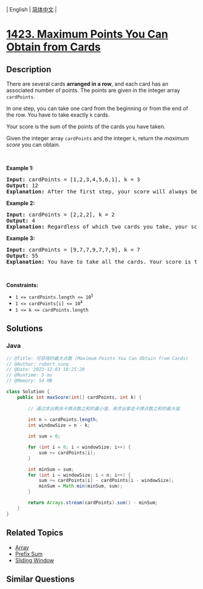 
| English | [简体中文](README.md) |

# [1423. Maximum Points You Can Obtain from Cards](https://leetcode.cn//problems/maximum-points-you-can-obtain-from-cards/)

## Description

<p>There are several cards <strong>arranged in a row</strong>, and each card has an associated number of points. The points are given in the integer array <code>cardPoints</code>.</p>

<p>In one step, you can take one card from the beginning or from the end of the row. You have to take exactly <code>k</code> cards.</p>

<p>Your score is the sum of the points of the cards you have taken.</p>

<p>Given the integer array <code>cardPoints</code> and the integer <code>k</code>, return the <em>maximum score</em> you can obtain.</p>

<p>&nbsp;</p>
<p><strong class="example">Example 1:</strong></p>

<pre>
<strong>Input:</strong> cardPoints = [1,2,3,4,5,6,1], k = 3
<strong>Output:</strong> 12
<strong>Explanation:</strong> After the first step, your score will always be 1. However, choosing the rightmost card first will maximize your total score. The optimal strategy is to take the three cards on the right, giving a final score of 1 + 6 + 5 = 12.
</pre>

<p><strong class="example">Example 2:</strong></p>

<pre>
<strong>Input:</strong> cardPoints = [2,2,2], k = 2
<strong>Output:</strong> 4
<strong>Explanation:</strong> Regardless of which two cards you take, your score will always be 4.
</pre>

<p><strong class="example">Example 3:</strong></p>

<pre>
<strong>Input:</strong> cardPoints = [9,7,7,9,7,7,9], k = 7
<strong>Output:</strong> 55
<strong>Explanation:</strong> You have to take all the cards. Your score is the sum of points of all cards.
</pre>

<p>&nbsp;</p>
<p><strong>Constraints:</strong></p>

<ul>
	<li><code>1 &lt;= cardPoints.length &lt;= 10<sup>5</sup></code></li>
	<li><code>1 &lt;= cardPoints[i] &lt;= 10<sup>4</sup></code></li>
	<li><code>1 &lt;= k &lt;= cardPoints.length</code></li>
</ul>


## Solutions


### Java

```Java
// @Title: 可获得的最大点数 (Maximum Points You Can Obtain from Cards)
// @Author: robert.sunq
// @Date: 2023-12-03 18:25:20
// @Runtime: 5 ms
// @Memory: 54 MB

class Solution {
    public int maxScore(int[] cardPoints, int k) {
        
        // 通过求出剩余卡牌点数之和的最小值，来求出拿走卡牌点数之和的最大值
        
        int n = cardPoints.length;
        int windowSize = n - k;

        int sum = 0;

        for (int i = 0; i < windowSize; i++) {
            sum += cardPoints[i];
        }

        int minSum = sum;
        for (int i = windowSize; i < n; i++) {
            sum += cardPoints[i] - cardPoints[i - windowSize];
            minSum = Math.min(minSum, sum);
        }

        return Arrays.stream(cardPoints).sum() - minSum;
    }
}
```



## Related Topics

- [Array](https://leetcode.cn//tag/array)
- [Prefix Sum](https://leetcode.cn//tag/prefix-sum)
- [Sliding Window](https://leetcode.cn//tag/sliding-window)

## Similar Questions


